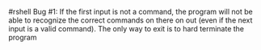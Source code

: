#rshell
Bug #1: If the first input is not a command, the program will not be able to recognize the correct commands on there on out (even if the next input is a valid command). The only way to exit is to hard terminate the program
